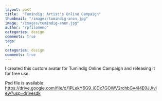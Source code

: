 ```yaml
---
layout: post
title:  "Tumindig: Artist's Online Campaign"
thumbnail: "/images/tumindig-anon.jpg"
image: "/images/tumindig-anon.jpg"
author: "rpfilomeno"
categories: design
comments: true
tags:
 - 
categories: design
comments: true
---
```


I created this custom avatar for Tumindig Online Campaign and releasing it for free use.

<!--break-->

Psd file is available: 
https://drive.google.com/file/d/1PLekY6G9_i0Dx7GOWV2rchbGv4I4E0JJ/view?usp=drivesdk